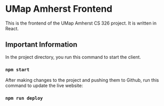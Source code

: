 # UMap Amherst Frontend

This is the frontend of the UMap Amherst CS 326 project. It is written in React.

## Important Information

In the project directory, you run this command to start the client.

### `npm start`

After making changes to the project and pushing them to Github, run this command to update the live website:

### `npm run deploy`
